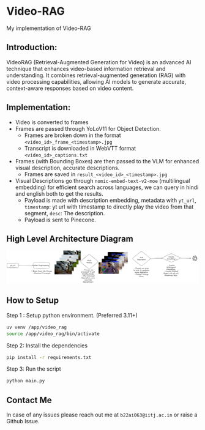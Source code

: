 # Video-RAG
My implementation of Video-RAG

## Introduction: 

VideoRAG (Retrieval-Augmented Generation for Video) is an advanced AI technique that enhances video-based information retrieval and understanding. It combines retrieval-augmented generation (RAG) with video processing capabilities, allowing AI models to generate accurate, context-aware responses based on video content.



## Implementation:

- Video is converted to frames
- Frames are passed through YoLoV11 for Object Detection.
    - Frames are broken down in the format `<video_id>_frame_<timestamp>.jpg`
    - Transcript is downloaded in WebVTT format `<video_id>_captions.txt`
- Frames (with Bounding Boxes) are then passed to the VLM for enhanced visual  description, accurate descriptions.
    - Frames are saved in `result_<video_id>_<timestamp>.jpg`
- Visual Descriptions go through `nomic-embed-text-v2-moe` (multilingual embedding) for efficient search across languages, we can query in hindi and english both to get the results.
    - Payload is made with description embedding, metadata with `yt_url`, `timestamp`: yt url with timestamp to directly play the video from that segment, `desc`: The description.
    - Payload is sent to Pinecone.

## High Level Architecture Diagram

![Diagram](video_rag_1.png)

## How to Setup

Step 1 : Setup python environment. (Preferred 3.11+)

```bash
uv venv /app/video_rag
source /app/video_rag/bin/activate
```

Step 2: Install the dependencies

```bash
pip install -r requirements.txt
```

Step 3: Run the script

```bash
python main.py
```

## Contact Me
In case of any issues please reach out me at `b22ai063@iitj.ac.in` or raise a Github Issue.